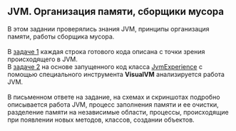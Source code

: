 ## JVM. Организация памяти, сборщики мусора
В этом задании проверялись знания JVM, принципы организация памяти, работы сборщика мусора.</br> </br>
В [задаче 1](https://github.com/OksanaLisitsyna/jvm-visualvm-experience/blob/master/homework1.md) каждая строка готового кода описана с точки зрения происходящего в JVM.
</br> В [задаче 2](https://github.com/OksanaLisitsyna/jvm-visualvm-experience/blob/master/homework2.md) на основе запущенного код класса [JvmExperience](https://github.com/OksanaLisitsyna/jvm-visualvm-experience/blob/master/src/main/java/ru/netology/JvmExperience.java) с помощью специального инструмента **VisualVM** анализируется работа JVM.
</br></br> В письменном ответе на задание, на схемах и скриншотах подробно описывается работа JVM, процесс заполнения памяти и ее очистки, разделение памяти на независимые области, процессы, происходящие при появлении новых методов, классов, создании объектов.
